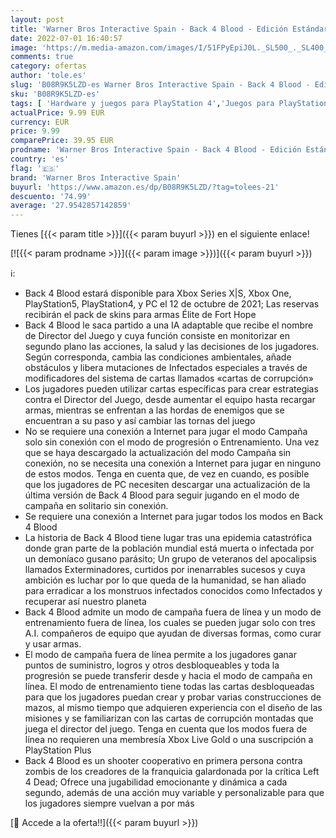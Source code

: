 ```yaml
---
layout: post
title: 'Warner Bros Interactive Spain - Back 4 Blood - Edición Estándar PS4'
date: 2022-07-01 16:40:57
image: 'https://m.media-amazon.com/images/I/51FPyEpiJ0L._SL500_._SL400_.jpg'
comments: true
category: ofertas
author: 'tole.es'
slug: 'B08R9K5LZD-es Warner Bros Interactive Spain - Back 4 Blood - Edición...'
sku: 'B08R9K5LZD-es'
tags: [ 'Hardware y juegos para PlayStation 4','Juegos para PlayStation 4','Videojuegos','ps4','warner bros interactive spain','🇪🇸', ]
actualPrice: 9.99 EUR
currency: EUR
price: 9.99
comparePrice: 39.95 EUR
prodname: 'Warner Bros Interactive Spain - Back 4 Blood - Edición Estándar PS4'
country: 'es'
flag: '🇪🇸'
brand: 'Warner Bros Interactive Spain'
buyurl: 'https://www.amazon.es/dp/B08R9K5LZD/?tag=tolees-21'
descuento: '74.99'
average: '27.9542857142859'
---
```


Tienes [{{< param title >}}]({{< param buyurl >}}) en el siguiente enlace!

[![{{< param prodname >}}]({{< param image >}})]({{< param buyurl >}})

ℹ️:

- Back 4 Blood estará disponible para Xbox Series X|S, Xbox One, PlayStation5, PlayStation4, y PC el 12 de octubre de 2021; Las reservas recibirán el pack de skins para armas Élite de Fort Hope
- Back 4 Blood le saca partido a una IA adaptable que recibe el nombre de Director del Juego y cuya función consiste en monitorizar en segundo plano las acciones, la salud y las decisiones de los jugadores. Según corresponda, cambia las condiciones ambientales, añade obstáculos y libera mutaciones de Infectados especiales a través de modificadores del sistema de cartas llamados «cartas de corrupción»
- Los jugadores pueden utilizar cartas específicas para crear estrategias contra el Director del Juego, desde aumentar el equipo hasta recargar armas, mientras se enfrentan a las hordas de enemigos que se encuentran a su paso y así cambiar las tornas del juego
- No se requiere una conexión a Internet para jugar el modo Campaña solo sin conexión con el modo de progresión o Entrenamiento. Una vez que se haya descargado la actualización del modo Campaña sin conexión, no se necesita una conexión a Internet para jugar en ninguno de estos modos. Tenga en cuenta que, de vez en cuando, es posible que los jugadores de PC necesiten descargar una actualización de la última versión de Back 4 Blood para seguir jugando en el modo de campaña en solitario sin conexión.
- Se requiere una conexión a Internet para jugar todos los modos en Back 4 Blood
- La historia de Back 4 Blood tiene lugar tras una epidemia catastrófica donde gran parte de la población mundial está muerta o infectada por un demoníaco gusano parásito; Un grupo de veteranos del apocalipsis llamados Exterminadores, curtidos por inenarrables sucesos y cuya ambición es luchar por lo que queda de la humanidad, se han aliado para erradicar a los monstruos infectados conocidos como Infectados y recuperar así nuestro planeta
- Back 4 Blood admite un modo de campaña fuera de línea y un modo de entrenamiento fuera de línea, los cuales se pueden jugar solo con tres A.I. compañeros de equipo que ayudan de diversas formas, como curar y usar armas.
- El modo de campaña fuera de línea permite a los jugadores ganar puntos de suministro, logros y otros desbloqueables y toda la progresión se puede transferir desde y hacia el modo de campaña en línea. El modo de entrenamiento tiene todas las cartas desbloqueadas para que los jugadores puedan crear y probar varias construcciones de mazos, al mismo tiempo que adquieren experiencia con el diseño de las misiones y se familiarizan con las cartas de corrupción montadas que juega el director del juego. Tenga en cuenta que los modos fuera de línea no requieren una membresía Xbox Live Gold o una suscripción a PlayStation Plus
- Back 4 Blood es un shooter cooperativo en primera persona contra zombis de los creadores de la franquicia galardonada por la crítica Left 4 Dead; Ofrece una jugabilidad emocionante y dinámica a cada segundo, además de una acción muy variable y personalizable para que los jugadores siempre vuelvan a por más

[🛒 Accede a la oferta!!]({{< param buyurl >}})
